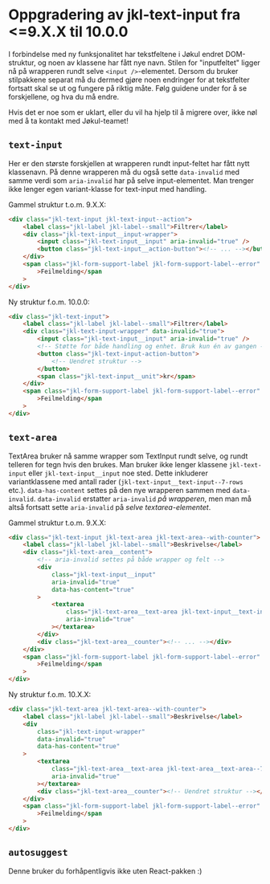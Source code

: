 # Oppgradering av jkl-text-input fra <=9.X.X til 10.0.0

I forbindelse med ny funksjonalitet har tekstfeltene i Jøkul endret DOM-struktur, og noen av klassene har fått nye navn. Stilen for "inputfeltet" ligger nå på wrapperen rundt selve `<input />`-elementet. Dersom du bruker stilpakkene separat må du dermed gjøre noen endringer for at tekstfelter fortsatt skal se ut og fungere på riktig måte. Følg guidene under for å se forskjellene, og hva du må endre.

Hvis det er noe som er uklart, eller du vil ha hjelp til å migrere over, ikke nøl med å ta kontakt med Jøkul-teamet!

## `text-input`

Her er den største forskjellen at wrapperen rundt input-feltet har fått nytt klassenavn. På denne wrapperen må du også sette `data-invalid` med samme verdi som `aria-invalid` har på selve input-elementet. Man trenger ikke lenger egen variant-klasse for text-input med handling.

Gammel struktur t.o.m. 9.X.X:

```html
<div class="jkl-text-input jkl-text-input--action">
    <label class="jkl-label jkl-label--small">Filtrer</label>
    <div class="jkl-text-input__input-wrapper">
        <input class="jkl-text-input__input" aria-invalid="true" />
        <button class="jkl-text-input__action-button"><!-- ... --></button>
    </div>
    <span class="jkl-form-support-label jkl-form-support-label--error"
        >Feilmelding</span
    >
</div>
```

Ny struktur f.o.m. 10.0.0:

```html
<div class="jkl-text-input">
    <label class="jkl-label jkl-label--small">Filtrer</label>
    <div class="jkl-text-input-wrapper" data-invalid="true">
        <input class="jkl-text-input__input" aria-invalid="true" />
        <!-- Støtte for både handling og enhet. Bruk kun én av gangen -->
        <button class="jkl-text-input-action-button">
            <!-- Uendret struktur -->
        </button>
        <span class="jkl-text-input__unit">kr</span>
    </div>
    <span class="jkl-form-support-label jkl-form-support-label--error"
        >Feilmelding</span
    >
</div>
```

## `text-area`

TextArea bruker nå samme wrapper som TextInput rundt selve, og rundt telleren for tegn hvis den brukes. Man bruker ikke lenger klassene `jkl-text-input` eller `jkl-text-input__input` noe sted. Dette inkluderer variantklassene med antall rader (`jkl-text-input__text-input--7-rows` etc.). `data-has-content` settes på den nye wrapperen sammen med `data-invalid`. `data-invalid` erstatter `aria-invalid` _på wrapperen_, men man må altså fortsatt sette `aria-invalid` på _selve textarea-elementet_.

Gammel struktur t.o.m. 9.X.X:

```html
<div class="jkl-text-input jkl-text-area jkl-text-area--with-counter">
    <label class="jkl-label jkl-label--small">Beskrivelse</label>
    <div class="jkl-text-area__content">
        <!-- aria-invalid settes på både wrapper og felt -->
        <div
            class="jkl-text-input__input"
            aria-invalid="true"
            data-has-content="true"
        >
            <textarea
                class="jkl-text-area__text-area jkl-text-input__text-input--7-rows"
                aria-invalid="true"
            ></textarea>
        </div>
        <div class="jkl-text-area__counter"><!-- ... --></div>
    </div>
    <span class="jkl-form-support-label jkl-form-support-label--error"
        >Feilmelding</span
    >
</div>
```

Ny struktur f.o.m. 10.X.X:

```html
<div class="jkl-text-area jkl-text-area--with-counter">
    <label class="jkl-label jkl-label--small">Beskrivelse</label>
    <div
        class="jkl-text-input-wrapper"
        data-invalid="true"
        data-has-content="true"
    >
        <textarea
            class="jkl-text-area__text-area jkl-text-area__text-area--7-rows"
            aria-invalid="true"
        ></textarea>
        <div class="jkl-text-area__counter"><!-- Uendret struktur --></div>
    </div>
    <span class="jkl-form-support-label jkl-form-support-label--error"
        >Feilmelding</span
    >
</div>
```

## `autosuggest`

Denne bruker du forhåpentligvis ikke uten React-pakken :)
